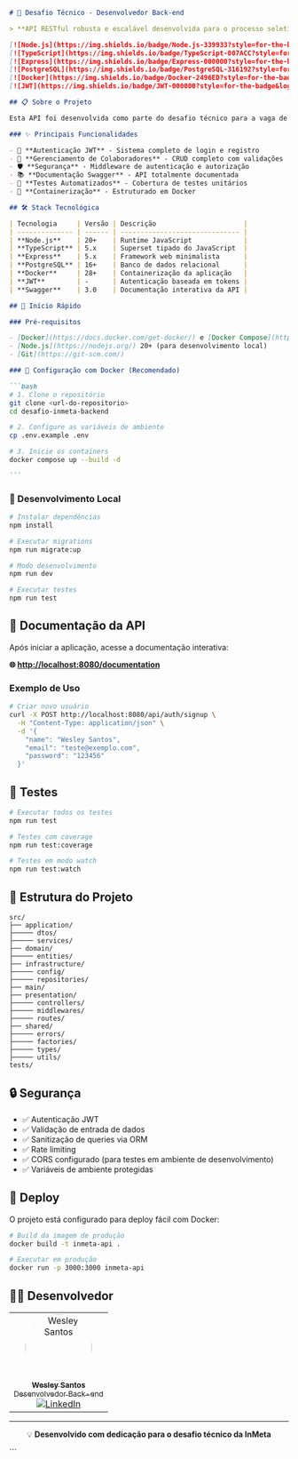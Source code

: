 ````markdown
# 🚀 Desafio Técnico - Desenvolvedor Back-end

> **API RESTful robusta e escalável desenvolvida para o processo seletivo da InMeta**

[![Node.js](https://img.shields.io/badge/Node.js-339933?style=for-the-badge&logo=nodedotjs&logoColor=white)](https://nodejs.org/)
[![TypeScript](https://img.shields.io/badge/TypeScript-007ACC?style=for-the-badge&logo=typescript&logoColor=white)](https://www.typescriptlang.org/)
[![Express](https://img.shields.io/badge/Express-000000?style=for-the-badge&logo=express&logoColor=white)](https://expressjs.com/)
[![PostgreSQL](https://img.shields.io/badge/PostgreSQL-316192?style=for-the-badge&logo=postgresql&logoColor=white)](https://www.postgresql.org/)
[![Docker](https://img.shields.io/badge/Docker-2496ED?style=for-the-badge&logo=docker&logoColor=white)](https://www.docker.com/)
[![JWT](https://img.shields.io/badge/JWT-000000?style=for-the-badge&logo=jsonwebtokens&logoColor=white)](https://jwt.io/)

## 📋 Sobre o Projeto

Esta API foi desenvolvida como parte do desafio técnico para a vaga de Desenvolvedor Back-End na **InMeta**. O projeto demonstra minha experiência em desenvolvimento de APIs RESTful, arquitetura limpa, segurança e boas práticas de desenvolvimento.

### ✨ Principais Funcionalidades

- 🔐 **Autenticação JWT** - Sistema completo de login e registro
- 👤 **Gerenciamento de Colaboradores** - CRUD completo com validações
- 🛡️ **Segurança** - Middleware de autenticação e autorização
- 📚 **Documentação Swagger** - API totalmente documentada
- 🧪 **Testes Automatizados** - Cobertura de testes unitários
- 🐳 **Containerização** - Estruturado em Docker

## 🛠️ Stack Tecnológica

| Tecnologia     | Versão | Descrição                      |
| -------------- | ------ | ------------------------------ |
| **Node.js**    | 20+    | Runtime JavaScript             |
| **TypeScript** | 5.x    | Superset tipado do JavaScript  |
| **Express**    | 5.x    | Framework web minimalista      |
| **PostgreSQL** | 16+    | Banco de dados relacional      |
| **Docker**     | 28+    | Containerização da aplicação   |
| **JWT**        | -      | Autenticação baseada em tokens |
| **Swagger**    | 3.0    | Documentação interativa da API |

## 🚀 Início Rápido

### Pré-requisitos

- [Docker](https://docs.docker.com/get-docker/) e [Docker Compose](https://docs.docker.com/compose/install/)
- [Node.js](https://nodejs.org/) 20+ (para desenvolvimento local)
- [Git](https://git-scm.com/)

### 🐳 Configuração com Docker (Recomendado)

```bash
# 1. Clone o repositório
git clone <url-do-repositorio>
cd desafio-inmeta-backend

# 2. Configure as variáveis de ambiente
cp .env.example .env

# 3. Inicie os containers
docker compose up --build -d

```
````

### 🔧 Desenvolvimento Local

```bash
# Instalar dependências
npm install

# Executar migrations
npm run migrate:up

# Modo desenvolvimento
npm run dev

# Executar testes
npm run test
```

## 📖 Documentação da API

Após iniciar a aplicação, acesse a documentação interativa:

**🌐 [http://localhost:8080/documentation](http://localhost:3000/documentation)**

### Exemplo de Uso

```bash
# Criar novo usuário
curl -X POST http://localhost:8080/api/auth/signup \
  -H "Content-Type: application/json" \
  -d '{
    "name": "Wesley Santos",
    "email": "teste@exemplo.com",
    "password": "123456"
  }'
```

## 🧪 Testes

```bash
# Executar todos os testes
npm run test

# Testes com coverage
npm run test:coverage

# Testes em modo watch
npm run test:watch
```

## 📁 Estrutura do Projeto

```
src/
├── application/
├───── dtos/
├───── services/
├── domain/
├───── entities/
├── infrastructure/
├───── config/
├───── repositories/
├── main/
├── presentation/
├───── controllers/
├───── middlewares/
├───── routes/
├── shared/
├───── errors/
├───── factories/
├───── types/
├───── utils/
tests/
```

## 🔒 Segurança

- ✅ Autenticação JWT
- ✅ Validação de entrada de dados
- ✅ Sanitização de queries via ORM
- ✅ Rate limiting
- ✅ CORS configurado (para testes em ambiente de desenvolvimento)
- ✅ Variáveis de ambiente protegidas

## 🚀 Deploy

O projeto está configurado para deploy fácil com Docker:

```bash
# Build da imagem de produção
docker build -t inmeta-api .

# Executar em produção
docker run -p 3000:3000 inmeta-api
```

## 👨‍💻 Desenvolvedor

<div align="center">
  <table>
    <tr>
      <td align="center">
        <a href="https://github.com/wesleysantossts">
          <img src="https://avatars.githubusercontent.com/u/56703526?v=4" width="120px" alt="Wesley Santos" style="border-radius: 50%"/>
          <br/>
          <sub><b>Wesley Santos</b></sub>
          <br/>
          <sub>Desenvolvedor Back-end</sub>
        </a>
        <br/>
        <a href="https://linkedin.com/in/wesleysantossts" target="_blank">
          <img src="https://img.shields.io/badge/LinkedIn-0077B5?style=for-the-badge&logo=linkedin&logoColor=white" alt="LinkedIn"/>
        </a>
      </td>
    </tr>
  </table>
</div>

---

<div align="center">
  <p>💡 <strong>Desenvolvido com dedicação para o desafio técnico da InMeta</strong></p>
</div>
```

